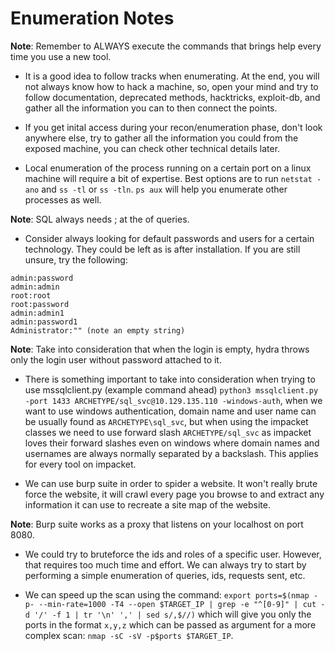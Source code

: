 # Enumeration Notes

**Note**: Remember to ALWAYS execute the commands that brings help every time you use a new tool.

- It is a good idea to follow tracks when enumerating. At the end, you will not always know how to hack a machine, so, open your mind and try to follow documentation, deprecated methods, hacktricks, exploit-db, and gather all the information you can to then connect the points.

- If you get inital access during your recon/enumeration phase, don't look anywhere else, try to gather all the information you could from the exposed machine, you can check other technical details later.

- Local enumeration of the process running on a certain port on a linux machine will require a bit of expertise. Best options are to run `netstat -ano` and `ss -tl` or `ss -tln`. `ps aux` will help you enumerate other processes as well.

**Note**: SQL always needs ; at the of queries.

- Consider always looking for default passwords and users for a certain technology. They could be left as is after installation. If you are still unsure, try the following:

```
admin:password
admin:admin
root:root
root:password
admin:admin1
admin:password1
Administrator:"" (note an empty string)
```

**Note**: Take into consideration that when the login is empty, hydra throws only the login user without password attached to it.

- There is something important to take into consideration when trying to use mssqlclient.py (example command ahead) `python3 mssqlclient.py -port 1433 ARCHETYPE/sql_svc@10.129.135.110 -windows-auth`, when we want to use windows authentication, domain name and user name can be usually found as `ARCHETYPE\sql_svc`, but when using the impacket classes we need to use forward slash `ARCHETYPE/sql_svc` as impacket loves their forward slashes even on windows where domain names and usernames are always normally separated by a backslash. This applies for every tool on impacket.

- We can use burp suite in order to spider a website. It won't really brute force the website, it will crawl every page you browse to and extract any information it can use to recreate a site map of the website.

**Note**: Burp suite works as a proxy that listens on your localhost on port 8080.

- We could try to bruteforce the ids and roles of a specific user. However, that requires too much time and effort. We can always try to start by performing a simple enumeration of queries, ids, requests sent, etc.

- We can speed up the scan using the command: `export ports=$(nmap -p- --min-rate=1000 -T4 --open $TARGET_IP | grep -e "^[0-9]" | cut -d '/' -f 1 | tr '\n' ',' | sed s/,$//)` which will give you only the ports in the format `x,y,z` which can be passed as argument for a more complex scan: `nmap -sC -sV -p$ports $TARGET_IP`.